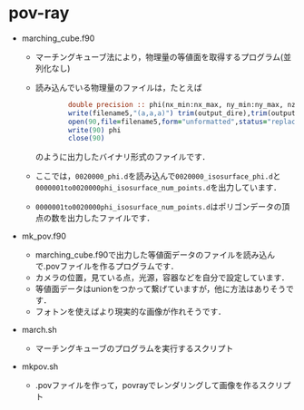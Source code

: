# pov-ray
- marching_cube.f90

  - マーチングキューブ法により，物理量の等値面を取得するプログラム(並列化なし)

  - 読み込んでいる物理量のファイルは，たとえば

    ```fortran
            double precision :: phi(nx_min:nx_max, ny_min:ny_max, nz_min:nz_max) ! phi: order parameter
            write(filename5,"(a,a,a)") trim(output_dire),trim(output_next),"phi.d"
            open(90,file=filename5,form="unformatted",status="replace")
            write(90) phi
            close(90)
    ```

    のように出力したバイナリ形式のファイルです．

  - ここでは，`0020000_phi.d`を読み込んで`0020000_isosurface_phi.d`と`0000001to0020000phi_isosurface_num_points.d`を出力しています．
  - `0000001to0020000phi_isosurface_num_points.d`はポリゴンデータの頂点の数を出力したファイルです．

- mk_pov.f90

  - marching_cube.f90で出力した等値面データのファイルを読み込んで.povファイルを作るプログラムです．
  - カメラの位置，見ている点，光源，容器などを自分で設定しています．
  - 等値面データはunionをつかって繋げていますが，他に方法はありそうです．
  - フォトンを使えばより現実的な画像が作れそうです．

- march.sh

  - マーチングキューブのプログラムを実行するスクリプト

- mkpov.sh

  - .povファイルを作って，povrayでレンダリングして画像を作るスクリプト
